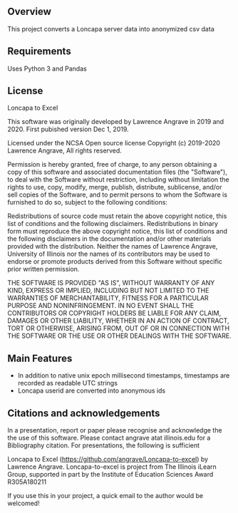 ## Overview

This project converts a Loncapa server data into anonymized csv data

## Requirements

Uses Python 3 and Pandas

## License

Loncapa to Excel

This software was originally developed by Lawrence Angrave in 2019 and 2020. First pubished version Dec 1, 2019.

Licensed under the NCSA Open source license Copyright (c) 2019-2020 Lawrence Angrave, All rights reserved.

Permission is hereby granted, free of charge, to any person obtaining a copy of this software and associated documentation files (the "Software"), to deal with the Software without restriction, including without limitation the rights to use, copy, modify, merge, publish, distribute, sublicense, and/or sell copies of the Software, and to permit persons to whom the Software is furnished to do so, subject to the following conditions:

Redistributions of source code must retain the above copyright notice, this list of conditions and the following disclaimers. Redistributions in binary form must reproduce the above copyright notice, this list of conditions and the following disclaimers in the documentation and/or other materials provided with the distribution. Neither the names of Lawrence Angrave, University of Illinois nor the names of its contributors may be used to endorse or promote products derived from this Software without specific prior written permission.

THE SOFTWARE IS PROVIDED "AS IS", WITHOUT WARRANTY OF ANY KIND, EXPRESS OR IMPLIED, INCLUDING BUT NOT LIMITED TO THE WARRANTIES OF MERCHANTABILITY, FITNESS FOR A PARTICULAR PURPOSE AND NONINFRINGEMENT. IN NO EVENT SHALL THE CONTRIBUTORS OR COPYRIGHT HOLDERS BE LIABLE FOR ANY CLAIM, DAMAGES OR OTHER LIABILITY, WHETHER IN AN ACTION OF CONTRACT, TORT OR OTHERWISE, ARISING FROM, OUT OF OR IN CONNECTION WITH THE SOFTWARE OR THE USE OR OTHER DEALINGS WITH THE SOFTWARE. 

## Main Features

* In addition to native unix epoch millisecond timestamps, timestamps are recorded as readable UTC strings
* Loncapa userid are converted into anonymous ids

## Citations and acknowledgements

In a presentation, report or paper please recognise and acknowledge the the use of this software. Please contact angrave atat illinois.edu for a Bibliography citation. For presentations, the following is sufficient

Loncapa to Excel (https://github.com/angrave/Loncapa-to-excel) by Lawrence Angrave. 
Loncapa-to-excel is project from The Illinois iLearn Group, supported in part by the Institute of Education Sciences Award R305A180211

If you use this in your project, a quick email to the author would be welcomed!
